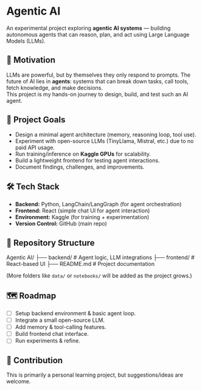 # Agentic AI

An experimental project exploring **agentic AI systems** — building autonomous agents that can reason, plan, and act using Large Language Models (LLMs).  

## 🚀 Motivation
LLMs are powerful, but by themselves they only respond to prompts. The future of AI lies in **agents**: systems that can break down tasks, call tools, fetch knowledge, and make decisions.  
This project is my hands-on journey to design, build, and test such an AI agent.

## 📌 Project Goals
- Design a minimal agent architecture (memory, reasoning loop, tool use).  
- Experiment with open-source LLMs (TinyLlama, Mistral, etc.) due to no paid API usage.  
- Run training/inference on **Kaggle GPUs** for scalability.  
- Build a lightweight frontend for testing agent interactions.  
- Document findings, challenges, and improvements.  

## 🛠️ Tech Stack
- **Backend:** Python, LangChain/LangGraph (for agent orchestration)  
- **Frontend:** React (simple chat UI for agent interaction)  
- **Environment:** Kaggle (for training + experimentation)  
- **Version Control:** GitHub (main repo)  

## 📂 Repository Structure  
Agentic AI/
├── backend/ # Agent logic, LLM integrations
├── frontend/ # React-based UI
├── README.md # Project documentation


(More folders like `data/` or `notebooks/` will be added as the project grows.)  

## 🗺️ Roadmap
- [ ] Setup backend environment & basic agent loop.  
- [ ] Integrate a small open-source LLM.  
- [ ] Add memory & tool-calling features.  
- [ ] Build frontend chat interface.  
- [ ] Run experiments & refine.  

## 🤝 Contribution
This is primarily a personal learning project, but suggestions/ideas are welcome.  
